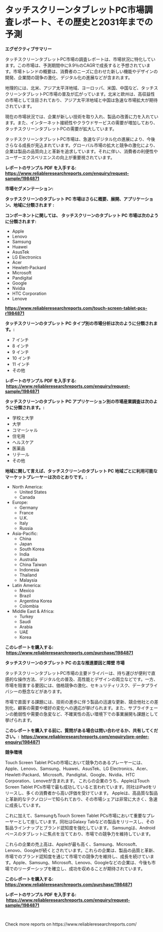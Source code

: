 <p><h1>タッチスクリーンタブレットPC市場調査レポート、その歴史と2031年までの予測</h1></p><p><strong>エグゼクティブサマリー</strong></p>
<p><p>タッチスクリーンタブレットPC市場の調査レポートは、市場状況に特化しています。この市場は、予測期間中に9.9％のCAGRで成長すると予想されています。市場トレンドの概要は、消費者のニーズに合わせた新しい機能やデザインの開発、企業間の競争の激化、デジタル化の進展などが含まれます。</p><p>地理的には、北米、アジア太平洋地域、ヨーロッパ、米国、中国など、タッチスクリーンタブレットPC市場の普及が広がっています。北米と欧州は、高収益性の市場として注目されており、アジア太平洋地域と中国は急速な市場拡大が期待されています。</p><p>現在の市場状況では、企業が新しい技術を取り入れ、製品の改善に力を入れています。また、インターネット接続性やクラウドサービスの需要が増加しており、タッチスクリーンタブレットPCの需要が拡大しています。</p><p>タッチスクリーンタブレットPC市場は、急速なデジタル化の進展により、今後さらなる成長が見込まれています。グローバル市場の拡大と競争の激化により、企業は製品の品質向上と革新を追求しています。それに伴い、消費者の利便性やユーザーエクスペリエンスの向上が重要視されています。</p></p>
<p><strong>レポートのサンプル PDF を入手する: <a href="https://www.reliableresearchreports.com/enquiry/request-sample/1984871">https://www.reliableresearchreports.com/enquiry/request-sample/1984871</a></strong></p>
<p><strong>市場セグメンテーション:</strong></p>
<p><strong> タッチスクリーンのタブレット PC 市場はさらに概要、展開、アプリケーション、地域に分類されます :</strong></p>
<p><strong>コンポーネントに関しては、 タッチスクリーンのタブレット PC 市場は次のように分類されます: &nbsp;</strong></p>
<p><ul><li>Apple</li><li>Lenovo</li><li>Samsung</li><li>Huawei</li><li>AsusTek</li><li>LG Electronics</li><li>Acer</li><li>Hewlett-Packard</li><li>Microsoft</li><li>Pandigital</li><li>Google</li><li>Nvidia</li><li>HTC Corporation</li><li>Lenove</li></ul></p>
<p><strong><a href="https://www.reliableresearchreports.com/touch-screen-tablet-pcs-r1984871">https://www.reliableresearchreports.com/touch-screen-tablet-pcs-r1984871</a></strong></p>
<p><strong> タッチスクリーンのタブレット PC タイプ別の市場分析は次のように分類されます。:</strong></p>
<p><ul><li>7 インチ</li><li>8 インチ</li><li>9 インチ</li><li>10 インチ</li><li>11 インチ</li><li>その他</li></ul></p>
<p><strong>レポートのサンプル PDF を入手する: &nbsp;<a href="https://www.reliableresearchreports.com/enquiry/request-sample/1984871">https://www.reliableresearchreports.com/enquiry/request-sample/1984871</a></strong></p>
<p><strong> タッチスクリーンのタブレット PC アプリケーション別の市場産業調査は次のように分類されます。:</strong></p>
<p><ul><li>学校と大学</li><li>大学</li><li>コマーシャル</li><li>住宅用</li><li>ヘルスケア</li><li>医薬品</li><li>リテール</li><li>その他</li></ul></p>
<p><strong>地域に関して言えば、タッチスクリーンのタブレット PC 地域ごとに利用可能なマーケットプレーヤーは次のとおりです。:</strong></p>
<p><ul>
    <li>
        North America:
        <ul>
            <li>United States</li>
            <li>Canada</li>
        </ul>
    </li>
    <li>
        Europe:
        <ul>
            <li>Germany</li>
            <li>France</li>
            <li>U.K.</li>
            <li>Italy</li>
            <li>Russia</li>
        </ul>
    </li>
    <li>
        Asia-Pacific:
        <ul>
            <li>China</li>
            <li>Japan</li>
            <li>South Korea</li>
            <li>India</li>
            <li>Australia</li>
            <li>China Taiwan</li>
            <li>Indonesia</li>
            <li>Thailand</li>
            <li>Malaysia</li>
        </ul>
    </li>
    <li>
        Latin America:
        <ul>
            <li>Mexico</li>
            <li>Brazil</li>
            <li>Argentina Korea</li>
            <li>Colombia</li>
        </ul>
    </li>
    <li>
        Middle East & Africa:
        <ul>
            <li>Turkey</li>
            <li>Saudi</li>
            <li>Arabia</li>
            <li>UAE</li>
            <li>Korea</li>
        </ul>
    </li>
    </ul></p>
<p><strong>このレポートを購入する: &nbsp;<a href="https://www.reliableresearchreports.com/purchase/1984871">https://www.reliableresearchreports.com/purchase/1984871</a></strong></p>
<p><strong>タッチスクリーンのタブレット PC の主な推進要因と障壁 市場</strong></p>
<p><p>タッチスクリーンタブレットPC市場の主要ドライバーは、持ち運びが便利で直感的な操作方法、デジタル化の普及、高性能とデザインの両立などです。一方、市場を阻害する要因には、価格競争の激化、セキュリティリスク、データプライバシーの懸念などがあります。</p><p>市場で直面する課題には、技術の進歩に伴う製品の迅速な更新、競合他社との差別化、顧客の需要や嗜好の変化への適応が挙げられます。また、サプライチェーンの脆弱性や需要の急変など、不確実性の高い環境下での事業展開も課題として挙げられます。</p></p>
<p><strong>このレポートを購入する前に、質問がある場合は問い合わせるか、共有してください。:&nbsp; <a href="https://www.reliableresearchreports.com/enquiry/pre-order-enquiry/1984871">https://www.reliableresearchreports.com/enquiry/pre-order-enquiry/1984871</a></strong></p>
<p><strong>競争環境</strong></p>
<p><p>Touch Screen Tablet PCsの市場において競争力のあるプレーヤーには、Apple、Lenovo、Samsung、Huawei、AsusTek、LG Electronics、Acer、Hewlett-Packard、Microsoft、Pandigital、Google、Nvidia、HTC Corporation、Lenoveが含まれます。 これらの企業のうち、AppleはTouch Screen Tablet PCs市場で最も成功していると言われています。同社はiPadをリリースし、多くの消費者から高い評価を受けています。 Appleは、高品質な製品と革新的なテクノロジーで知られており、その市場シェアは非常に大きく、急速に成長しています。</p><p>これに加えて、SamsungもTouch Screen Tablet PCs市場において重要なプレーヤーとして座しています。同社はGalaxy Tabなどの製品をリリースし、その製品ラインナップとブランド認知度を強化しています。 Samsungは、Androidベースのタブレットに焦点を当てており、市場での競争力を維持しています。</p><p>これらの企業の売上高は、Appleが最も高く、Samsung、Microsoft、Lenovo、Googleが続くとされています。これらの企業は、製品の品質と革新、市場でのブランド認知度を通じて市場での競争力を維持し、成長を続けています。Apple、Samsung、Microsoft、Lenovo、Googleなどの企業は、今後も市場でのリーダーシップを確立し、成功を収めることが期待されています。</p></p>
<p><strong>このレポートを購入する: &nbsp; <a href="https://www.reliableresearchreports.com/purchase/1984871">https://www.reliableresearchreports.com/purchase/1984871</a></strong></p>
<p><strong>レポートのサンプル PDF を入手する: &nbsp;<a href="https://www.reliableresearchreports.com/enquiry/request-sample/1984871">https://www.reliableresearchreports.com/enquiry/request-sample/1984871</a></strong><strong></strong></p>
<p>&nbsp;</p>
<p>Check more reports on https://www.reliableresearchreports.com/</p>